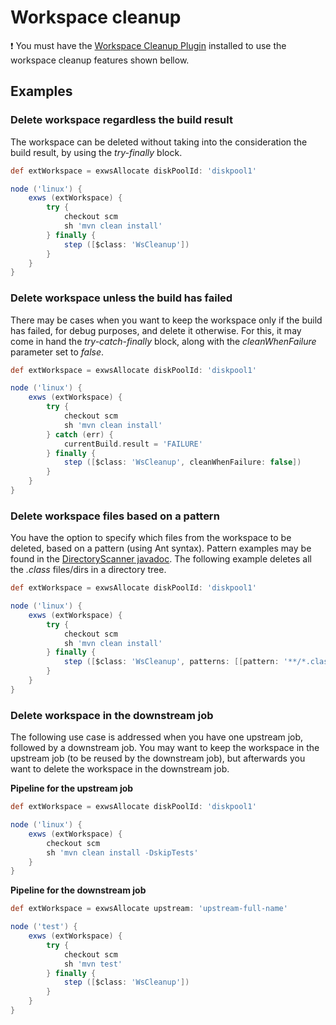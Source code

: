 # Workspace cleanup

:exclamation: You must have the [Workspace Cleanup Plugin](http://wiki.jenkins-ci.org/display/JENKINS/Workspace+Cleanup+Plugin)
installed to use the workspace cleanup features shown bellow.

## Examples

### Delete workspace regardless the build result

The workspace can be deleted without taking into the consideration the build result, by using the
_try-finally_ block.

```groovy
def extWorkspace = exwsAllocate diskPoolId: 'diskpool1'

node ('linux') {
    exws (extWorkspace) {
        try {
            checkout scm
            sh 'mvn clean install'
        } finally {
            step ([$class: 'WsCleanup'])
        }
    }
}
```

### Delete workspace unless the build has failed

There may be cases when you want to keep the workspace only if the build has failed, for debug purposes,
and delete it otherwise.
For this, it may come in hand the _try-catch-finally_ block, along with the _cleanWhenFailure_ parameter set to _false_.

```groovy
def extWorkspace = exwsAllocate diskPoolId: 'diskpool1'

node ('linux') {
    exws (extWorkspace) {
        try {
            checkout scm
            sh 'mvn clean install'
        } catch (err) {
            currentBuild.result = 'FAILURE'
        } finally {
            step ([$class: 'WsCleanup', cleanWhenFailure: false])
        }
    }
}
```

### Delete workspace files based on a pattern
You have the option to specify which files from the workspace to be deleted, based on a pattern (using Ant syntax).
Pattern examples may be found in the
[DirectoryScanner javadoc](http://www.docjar.org/docs/api/org/apache/tools/ant/DirectoryScanner.html).
The following example deletes all the _.class_ files/dirs in a directory tree.

```groovy
def extWorkspace = exwsAllocate diskPoolId: 'diskpool1'

node ('linux') {
    exws (extWorkspace) {
        try {
            checkout scm
            sh 'mvn clean install'
        } finally {
            step ([$class: 'WsCleanup', patterns: [[pattern: '**/*.class', type: 'INCLUDE']]])
        }
    }
}
```

### Delete workspace in the downstream job
The following use case is addressed when you have one upstream job, followed by a downstream job.
You may want to keep the workspace in the upstream job (to be reused by the downstream job), but afterwards you
want to delete the workspace in the downstream job.

**Pipeline for the upstream job**

```groovy
def extWorkspace = exwsAllocate diskPoolId: 'diskpool1'

node ('linux') {
    exws (extWorkspace) {
        checkout scm
        sh 'mvn clean install -DskipTests'
    }
}
```

**Pipeline for the downstream job**

```groovy
def extWorkspace = exwsAllocate upstream: 'upstream-full-name'

node ('test') {
    exws (extWorkspace) {
        try {
            checkout scm
            sh 'mvn test'
        } finally {
            step ([$class: 'WsCleanup'])
        }
    }
}
```
